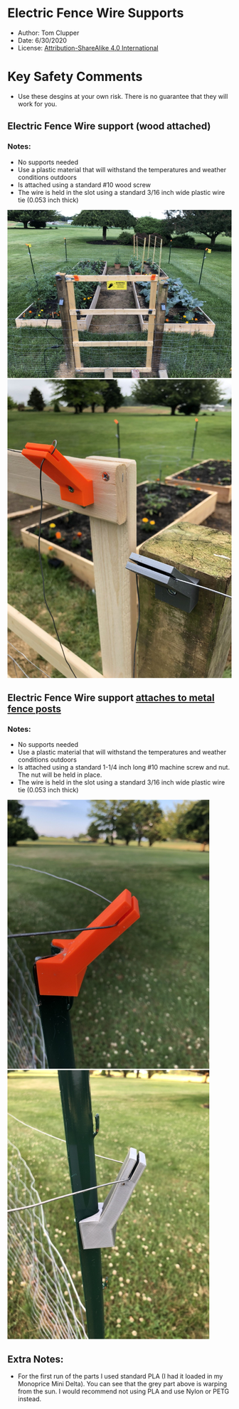 # Electric Fence Wire Supports
* Author:  Tom Clupper
* Date: 6/30/2020
* License: [Attribution-ShareAlike 4.0 International](https://creativecommons.org/licenses/by-sa/4.0)

# Key Safety Comments
* Use these desgins at your own risk.  There is no guarantee that they will work for you.

## Electric Fence Wire support (wood attached)

### Notes:
* No supports needed
* Use a plastic material that will withstand the temperatures and weather conditions outdoors
* Is attached using a standard #10 wood screw
* The wire is held in the slot using a standard 3/16 inch wide plastic wire tie (0.053 inch thick)

![Image of wire support](https://github.com/tclupper/WireSupport/blob/master/WireSupport1.jpg)
![Image of wire support](https://github.com/tclupper/WireSupport/blob/master/WireSupport2.jpg)

## Electric Fence Wire support [attaches to metal fence posts](https://www.homedepot.com/p/Everbilt-1-3-in-x-1-3-in-x-5-ft-14-Gauge-Powder-Coated-Steel-Fence-U-Post-901155EB/205960883) 

### Notes:
* No supports needed
* Use a plastic material that will withstand the temperatures and weather conditions outdoors
* Is attached using a standard 1-1/4 inch long #10 machine screw and nut.  The nut will be held in place.
* The wire is held in the slot using a standard 3/16 inch wide plastic wire tie (0.053 inch thick)
    
![Image of wire support](https://github.com/tclupper/WireSupport/blob/master/WireSupport3.jpg)
![Image of wire support](https://github.com/tclupper/WireSupport/blob/master/WireSupport4.jpg)

## Extra Notes:
* For the first run of the parts I used standard PLA (I had it loaded in my Monoprice Mini Delta).  You can see that the grey part above is warping from the sun.  I would recommend not using PLA and use Nylon or PETG instead.
